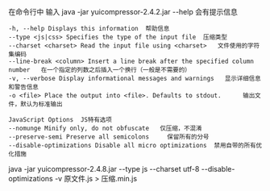 
在命令行中 输入  java -jar yuicompressor-2.4.2.jar --help 会有提示信息

```
-h, --help Displays this information  帮助信息
--type <js|css> Specifies the type of the input file  压缩类型
--charset <charset> Read the input file using <charset>   文件使用的字符集编码
--line-break <column> Insert a line break after the specified column number   在一个指定的列数之后插入一个换行（一般是不需要的）
-v, --verbose Display informational messages and warnings   显示详细信息和警告信息
-o <file> Place the output into <file>. Defaults to stdout.      输出文件，默认为标准输出

JavaScript Options  JS特有选项
--nomunge Minify only, do not obfuscate   仅压缩，不混淆
--preserve-semi Preserve all semicolons     保留所有的分号
--disable-optimizations Disable all micro optimizations  禁用自带的所有优化措施
```



java -jar yuicompressor-2.4.8.jar --type js --charset utf-8 --disable-optimizations -v 原文件.js > 压缩.min.js







#